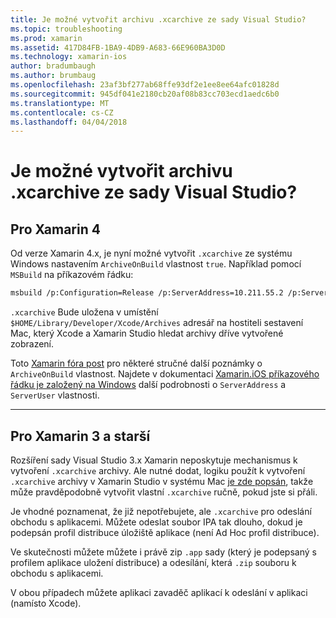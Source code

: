 ```yaml
---
title: Je možné vytvořit archivu .xcarchive ze sady Visual Studio?
ms.topic: troubleshooting
ms.prod: xamarin
ms.assetid: 417D84FB-1BA9-4DB9-A683-66E960BA3D0D
ms.technology: xamarin-ios
author: bradumbaugh
ms.author: brumbaug
ms.openlocfilehash: 23af3bf277ab68ffe93df2e1ee8ee64afc01828d
ms.sourcegitcommit: 945df041e2180cb20af08b83cc703ecd1aedc6b0
ms.translationtype: MT
ms.contentlocale: cs-CZ
ms.lasthandoff: 04/04/2018
---
```

# <a name="is-it-possible-to-create-a-xcarchive-archive-from-visual-studio"></a>Je možné vytvořit archivu .xcarchive ze sady Visual Studio?

## <a name="for-xamarin-4"></a>Pro Xamarin 4

Od verze Xamarin 4.x, je nyní možné vytvořit `.xcarchive` ze systému Windows nastavením `ArchiveOnBuild` vlastnost `true`. Například pomocí `MSBuild` na příkazovém řádku:

```bash
msbuild /p:Configuration=Release /p:ServerAddress=10.211.55.2 /p:ServerUser=xamUser /p:Platform=iPhone /p:ArchiveOnBuild=true /t:"Build" MyProject.csproj
```

`.xcarchive` Bude uložena v umístění `$HOME/Library/Developer/Xcode/Archives` adresář na hostiteli sestavení Mac, který Xcode a Xamarin Studio hledat archivy dříve vytvořené zobrazení.

Toto [Xamarin fóra post](https://forums.xamarin.com/discussion/comment/156635/#Comment_156635) pro některé stručné další poznámky o `ArchiveOnBuild` vlastnost. Najdete v dokumentaci [Xamarin.iOS příkazového řádku je založený na Windows](~/ios/get-started/installation/windows/connecting-to-mac/index.md) další podrobnosti o `ServerAddress` a `ServerUser` vlastnosti.

* * *

## <a name="for-xamarin-3-and-earlier"></a>Pro Xamarin 3 a starší

Rozšíření sady Visual Studio 3.x Xamarin neposkytuje mechanismus k vytvoření `.xcarchive` archivy. Ale nutné dodat, logiku použít k vytvoření `.xcarchive` archivy v Xamarin Studio v systému Mac [je zde popsán](https://bugzilla.xamarin.com/show_bug.cgi?id=35#c5), takže může pravděpodobně vytvořit vlastní `.xcarchive` ručně, pokud jste si přáli.

Je vhodné poznamenat, že již nepotřebujete, ale `.xcarchive` pro odeslání obchodu s aplikacemi. Můžete odeslat soubor IPA tak dlouho, dokud je podepsán profil distribuce úložiště aplikace (není Ad Hoc profil distribuce).

Ve skutečnosti můžete můžete i právě zip `.app` sady (který je podepsaný s profilem aplikace uložení distribuce) a odesílání, která `.zip` souboru k obchodu s aplikacemi.

V obou případech můžete aplikaci zavaděč aplikací k odeslání v aplikaci (namísto Xcode).

